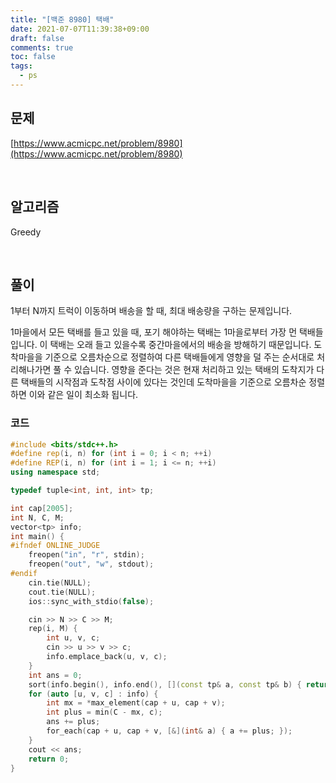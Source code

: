 ```yaml
---
title: "[백준 8980] 택배"
date: 2021-07-07T11:39:38+09:00
draft: false
comments: true
toc: false
tags:
  - ps
---
```


## 문제

[https://www.acmicpc.net/problem/8980](https://www.acmicpc.net/problem/8980)

<br>

## 알고리즘

Greedy

<br>

## 풀이

1부터 N까지 트럭이 이동하며 배송을 할 때, 최대 배송량을 구하는 문제입니다.

1마을에서 모든 택배를 들고 있을 때, 포기 해야하는 택배는 1마을로부터 가장 먼 택배들입니다. 이 택배는 오래 들고 있을수록 중간마을에서의 배송을 방해하기 때문입니다. 도착마을을 기준으로 오름차순으로 정렬하여 다른 택배들에게 영향을 덜 주는 순서대로 처리해나가면 풀 수 있습니다. 영향을 준다는 것은 현재 처리하고 있는 택배의 도착지가 다른 택배들의 시작점과 도착점 사이에 있다는 것인데 도착마을을 기준으로 오름차순 정렬하면 이와 같은 일이 최소화 됩니다.

### 코드

```c++
#include <bits/stdc++.h>
#define rep(i, n) for (int i = 0; i < n; ++i)
#define REP(i, n) for (int i = 1; i <= n; ++i)
using namespace std;

typedef tuple<int, int, int> tp;

int cap[2005];
int N, C, M;
vector<tp> info;
int main() {
#ifndef ONLINE_JUDGE
    freopen("in", "r", stdin);
    freopen("out", "w", stdout);
#endif
    cin.tie(NULL);
    cout.tie(NULL);
    ios::sync_with_stdio(false);

    cin >> N >> C >> M;
    rep(i, M) {
        int u, v, c;
        cin >> u >> v >> c;
        info.emplace_back(u, v, c);
    }
    int ans = 0;
    sort(info.begin(), info.end(), [](const tp& a, const tp& b) { return get<1>(a) < get<1>(b); });
    for (auto [u, v, c] : info) {
        int mx = *max_element(cap + u, cap + v);
        int plus = min(C - mx, c);
        ans += plus;
        for_each(cap + u, cap + v, [&](int& a) { a += plus; });
    }
    cout << ans;
    return 0;
}
```
